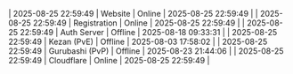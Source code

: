 | 2025-08-25 22:59:49 | Website | Online | 2025-08-25 22:59:49 |
| 2025-08-25 22:59:49 | Registration | Online | 2025-08-25 22:59:49 |
| 2025-08-25 22:59:49 | Auth Server | Offline | 2025-08-18 09:33:31 |
| 2025-08-25 22:59:49 | Kezan (PvE) | Offline | 2025-08-03 17:58:02 |
| 2025-08-25 22:59:49 | Gurubashi (PvP) | Offline | 2025-08-23 21:44:06 |
| 2025-08-25 22:59:49 | Cloudflare | Online | 2025-08-25 22:59:49 |
